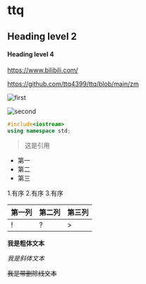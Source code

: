 # ttq

## Heading level 2

#### Heading level 4

<https://www.bilibili.com/>

<https://github.com/ttq4399/ttq/blob/main/zm>

![first](C:\Users\jlu\Desktop\柴犬1.jpg)

![second](https://gimg2.baidu.com/image_search/src=http%3A%2F%2Fimg.kandao.com%2FNewFile%2FUserNewData%2FnewUpload%2F2019042003461770151.jpg&refer=http%3A%2F%2Fimg.kandao.com&app=2002&size=f9999,10000&q=a80&n=0&g=0n&fmt=jpeg?sec=1622006770&t=85492491327ca9dacd678e0dc364c237)

```c++
#include<iostream>
using namespace std;
```
>这是引用

- 第一
- 第二
- 第三

1.有序
2.有序
3.有序

|第一列|第二列|第三列|
|-----|------|-----|
|!|?|>|

**我是粗体文本**

*我是斜体文本*

~~我是带删除线文本~~
